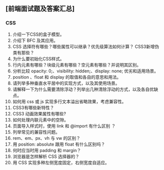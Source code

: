 ## [前端面试题及答案汇总]

### CSS

1. 介绍一下CSS的盒子模型。
2. 介绍下 BFC 及其应用。
3. CSS 选择符有哪些？哪些属性可以继承？优先级算法如何计算？ CSS3新增伪类有那些？
4. 为什么要初始化CSS样式。
5. 行内元素有哪些？块级元素有哪些？空元素有哪些？并说明其区别。
6. 分析比较 opacity: 0;、visibility: hidden;、display: none; 优劣和适用场景。
7. position 、float 和 display 的取值和各自的意思和用法。
8. 请列举多种垂直水平居中的实现方式，以及其使用场景。
9. 请解释一下为什么需要清除浮动？列举出几种清除浮动的方式，以及各自优缺点。
10. 如何用 css 或 js 实现多行文本溢出省略效果，考虑兼容性。
11. CSS3有哪些新特性？
12. CSS3 动画效果属性有哪些?
13. 如何处理内联元素中的空隙。
14. 页面导入样式时，使用 link 和 @import 有什么区别 ？
15. 列举常见的兼容性问题。
16. rem、em、px、vh 与 vw 的区别？
17. 用 position: absolute 跟用 float 有什么区别吗？
18. 何时应当时用 padding 和 margin？
19. 浏览器是怎样解析 CSS 选择器的？
20. 用 CSS 实现多种左侧宽度固定，右侧宽度自适应。